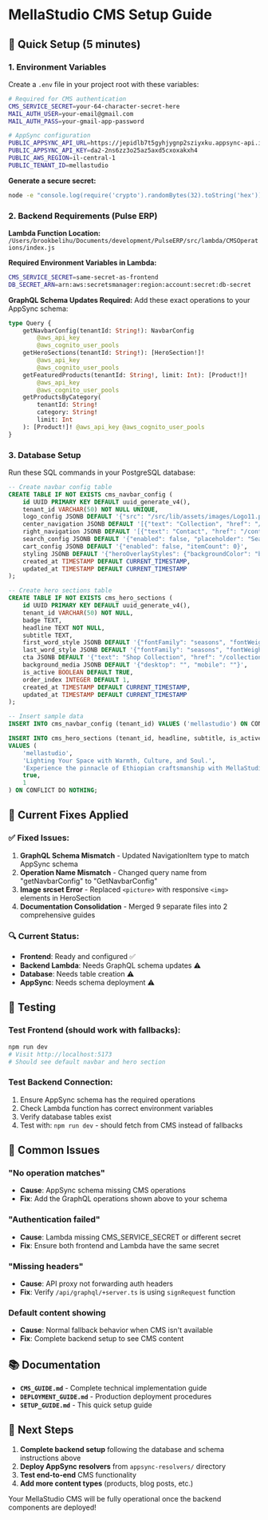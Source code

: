 # MellaStudio CMS Setup Guide

## 🚀 Quick Setup (5 minutes)

### 1. Environment Variables

Create a `.env` file in your project root with these variables:

```bash
# Required for CMS authentication
CMS_SERVICE_SECRET=your-64-character-secret-here
MAIL_AUTH_USER=your-email@gmail.com
MAIL_AUTH_PASS=your-gmail-app-password

# AppSync configuration
PUBLIC_APPSYNC_API_URL=https://jepidlb7t5gyhjygnp2sziyxku.appsync-api.il-central-1.amazonaws.com/graphql
PUBLIC_APPSYNC_API_KEY=da2-2ns6zz3o25az5axd5cxoxakxh4
PUBLIC_AWS_REGION=il-central-1
PUBLIC_TENANT_ID=mellastudio
```

**Generate a secure secret:**

```bash
node -e "console.log(require('crypto').randomBytes(32).toString('hex'))"
```

### 2. Backend Requirements (Pulse ERP)

**Lambda Function Location:** `/Users/brookbelihu/Documents/development/PulseERP/src/lambda/CMSOperations/index.js`

**Required Environment Variables in Lambda:**

```bash
CMS_SERVICE_SECRET=same-secret-as-frontend
DB_SECRET_ARN=arn:aws:secretsmanager:region:account:secret:db-secret
```

**GraphQL Schema Updates Required:**
Add these exact operations to your AppSync schema:

```graphql
type Query {
    getNavbarConfig(tenantId: String!): NavbarConfig
        @aws_api_key
        @aws_cognito_user_pools
    getHeroSections(tenantId: String!): [HeroSection!]!
        @aws_api_key
        @aws_cognito_user_pools
    getFeaturedProducts(tenantId: String!, limit: Int): [Product!]!
        @aws_api_key
        @aws_cognito_user_pools
    getProductsByCategory(
        tenantId: String!
        category: String!
        limit: Int
    ): [Product!]! @aws_api_key @aws_cognito_user_pools
}
```

### 3. Database Setup

Run these SQL commands in your PostgreSQL database:

```sql
-- Create navbar config table
CREATE TABLE IF NOT EXISTS cms_navbar_config (
    id UUID PRIMARY KEY DEFAULT uuid_generate_v4(),
    tenant_id VARCHAR(50) NOT NULL UNIQUE,
    logo_config JSONB DEFAULT '{"src": "/src/lib/assets/images/Logo11.png", "alt": "MellaStudio", "href": "/", "text": "MELLASTUDIO"}',
    center_navigation JSONB DEFAULT '[{"text": "Collection", "href": "/collection"}, {"text": "Spaces", "href": "/spaces"}, {"text": "Craftsmanship", "href": "/craftsmanship"}, {"text": "About", "href": "/about"}]',
    right_navigation JSONB DEFAULT '[{"text": "Contact", "href": "/contact"}]',
    search_config JSONB DEFAULT '{"enabled": false, "placeholder": "Search..."}',
    cart_config JSONB DEFAULT '{"enabled": false, "itemCount": 0}',
    styling JSONB DEFAULT '{"heroOverlayStyles": {"backgroundColor": "bg-transparent", "textColor": "text-white"}, "scrolledStyles": {"backgroundColor": "bg-white", "textColor": "text-gray-900"}}',
    created_at TIMESTAMP DEFAULT CURRENT_TIMESTAMP,
    updated_at TIMESTAMP DEFAULT CURRENT_TIMESTAMP
);

-- Create hero sections table
CREATE TABLE IF NOT EXISTS cms_hero_sections (
    id UUID PRIMARY KEY DEFAULT uuid_generate_v4(),
    tenant_id VARCHAR(50) NOT NULL,
    badge TEXT,
    headline TEXT NOT NULL,
    subtitle TEXT,
    first_word_style JSONB DEFAULT '{"fontFamily": "seasons", "fontWeight": 400, "color": "#2c2c2c"}',
    last_word_style JSONB DEFAULT '{"fontFamily": "seasons", "fontWeight": 400, "color": "#2c2c2c", "fontStyle": "normal"}',
    cta JSONB DEFAULT '{"text": "Shop Collection", "href": "/collection"}',
    background_media JSONB DEFAULT '{"desktop": "", "mobile": ""}',
    is_active BOOLEAN DEFAULT TRUE,
    order_index INTEGER DEFAULT 1,
    created_at TIMESTAMP DEFAULT CURRENT_TIMESTAMP,
    updated_at TIMESTAMP DEFAULT CURRENT_TIMESTAMP
);

-- Insert sample data
INSERT INTO cms_navbar_config (tenant_id) VALUES ('mellastudio') ON CONFLICT (tenant_id) DO NOTHING;

INSERT INTO cms_hero_sections (tenant_id, headline, subtitle, is_active, order_index)
VALUES (
    'mellastudio',
    'Lighting Your Space with Warmth, Culture, and Soul.',
    'Experience the pinnacle of Ethiopian craftsmanship with MellaStudio''s luxury lighting collection.',
    true,
    1
) ON CONFLICT DO NOTHING;
```

## 🔧 Current Fixes Applied

### ✅ Fixed Issues:

1. **GraphQL Schema Mismatch** - Updated NavigationItem type to match AppSync schema
2. **Operation Name Mismatch** - Changed query name from "getNavbarConfig" to "GetNavbarConfig"
3. **Image srcset Error** - Replaced `<picture>` with responsive `<img>` elements in HeroSection
4. **Documentation Consolidation** - Merged 9 separate files into 2 comprehensive guides

### 🔍 Current Status:

-   **Frontend**: Ready and configured ✅
-   **Backend Lambda**: Needs GraphQL schema updates ⚠️
-   **Database**: Needs table creation ⚠️
-   **AppSync**: Needs schema deployment ⚠️

## 🧪 Testing

### Test Frontend (should work with fallbacks):

```bash
npm run dev
# Visit http://localhost:5173
# Should see default navbar and hero section
```

### Test Backend Connection:

1. Ensure AppSync schema has the required operations
2. Check Lambda function has correct environment variables
3. Verify database tables exist
4. Test with: `npm run dev` - should fetch from CMS instead of fallbacks

## 🚨 Common Issues

### "No operation matches"

-   **Cause**: AppSync schema missing CMS operations
-   **Fix**: Add the GraphQL operations shown above to your schema

### "Authentication failed"

-   **Cause**: Lambda missing CMS_SERVICE_SECRET or different secret
-   **Fix**: Ensure both frontend and Lambda have the same secret

### "Missing headers"

-   **Cause**: API proxy not forwarding auth headers
-   **Fix**: Verify `/api/graphql/+server.ts` is using `signRequest` function

### Default content showing

-   **Cause**: Normal fallback behavior when CMS isn't available
-   **Fix**: Complete backend setup to see CMS content

## 📚 Documentation

-   **`CMS_GUIDE.md`** - Complete technical implementation guide
-   **`DEPLOYMENT_GUIDE.md`** - Production deployment procedures
-   **`SETUP_GUIDE.md`** - This quick setup guide

## 🎯 Next Steps

1. **Complete backend setup** following the database and schema instructions above
2. **Deploy AppSync resolvers** from `appsync-resolvers/` directory
3. **Test end-to-end** CMS functionality
4. **Add more content types** (products, blog posts, etc.)

Your MellaStudio CMS will be fully operational once the backend components are deployed!
